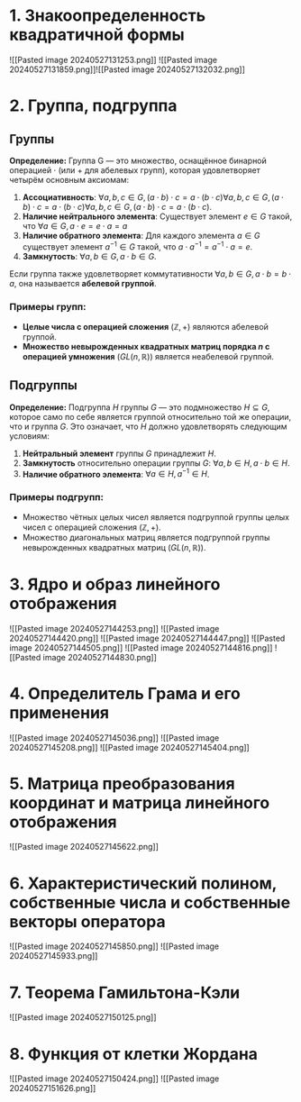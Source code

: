 # 1. Знакоопределенность квадратичной формы

![[Pasted image 20240527131253.png]]
![[Pasted image 20240527131859.png]]![[Pasted image 20240527132032.png]]

# 2. Группа, подгруппа
## Группы

**Определение:** Группа G — это множество, оснащённое бинарной операцией ⋅ (или + для абелевых групп), которая удовлетворяет четырём основным аксиомам:

1. **Ассоциативность**: $∀a,b,c∈G, (a⋅b)⋅c=a⋅(b⋅c)\forall a, b, c \in G, \, (a \cdot b) \cdot c = a \cdot (b \cdot c)∀a,b,c∈G,(a⋅b)⋅c=a⋅(b⋅c).$
2. **Наличие нейтрального элемента**: Существует элемент $e∈G$  такой, что $∀a∈G, a⋅e=e⋅a=a$
3. **Наличие обратного элемента**: Для каждого элемента $a∈G$ существует элемент $a^{-1} \in G$ такой, что $a \cdot a^{-1} = a^{-1} \cdot a = e$.
4. **Замкнутость**: $∀a,b∈G, a⋅b∈G$.

Если группа также удовлетворяет коммутативности $∀a,b∈G, a⋅b=b⋅a$, она называется **абелевой группой**.

### Примеры групп:

- **Целые числа с операцией сложения** $(\mathbb{Z},+\mathbb)$ являются абелевой группой.
- **Множество невырожденных квадратных матриц порядка $n$ с операцией умножения** ($GL(n,\mathbb{R}))$ является неабелевой группой.

## Подгруппы

**Определение:** Подгруппа $H$ группы $G$ — это подмножество $H⊆G$, которое само по себе является группой относительно той же операции, что и группа $G$. Это означает, что $H$ должно удовлетворять следующим условиям:

1. **Нейтральный элемент** группы $G$ принадлежит $H$.
2. **Замкнутость** относительно операции группы $G$: $∀a,b∈H, a⋅b∈H$.
3. **Наличие обратного элемента**: $∀a∈H, a^{−1}∈H$.

### Примеры подгрупп:

- Множество чётных целых чисел является подгруппой группы целых чисел с операцией сложения $(\mathbb{Z},+)$.
- Множество диагональных матриц является подгруппой группы невырожденных квадратных матриц $(GL(n, \mathbb{R}))$. 


# 3. Ядро и образ линейного отображения

![[Pasted image 20240527144253.png]] 
![[Pasted image 20240527144420.png]]
![[Pasted image 20240527144447.png]]
![[Pasted image 20240527144505.png]]
![[Pasted image 20240527144816.png]]
![[Pasted image 20240527144830.png]]


# 4. Определитель Грама и его применения

![[Pasted image 20240527145036.png]]
![[Pasted image 20240527145208.png]]
![[Pasted image 20240527145404.png]]

# 5. Матрица преобразования координат и матрица линейного отображения
![[Pasted image 20240527145622.png]]

# 6. Характеристический полином, собственные числа и собственные векторы оператора
![[Pasted image 20240527145850.png]]
![[Pasted image 20240527145933.png]]

# 7. Теорема Гамильтона-Кэли
![[Pasted image 20240527150125.png]]

# 8. Функция от клетки Жордана

![[Pasted image 20240527150424.png]]
![[Pasted image 20240527151626.png]]